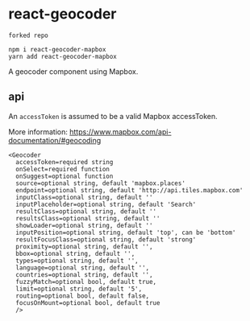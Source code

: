 # react-geocoder

```
forked repo
```

```
npm i react-geocoder-mapbox
yarn add react-geocoder-mapbox
```

A geocoder component using Mapbox.

## api

An `accessToken` is assumed to be a valid Mapbox accessToken.

More information:
https://www.mapbox.com/api-documentation/#geocoding

```
<Geocoder
  accessToken=required string
  onSelect=required function
  onSuggest=optional function
  source=optional string, default 'mapbox.places'
  endpoint=optional string, default 'http://api.tiles.mapbox.com'
  inputClass=optional string, default ''
  inputPlaceholder=optional string, default 'Search'
  resultClass=optional string, default ''
  resultsClass=optional string, default ''
  showLoader=optional string, default ''
  inputPosition=optional string, default 'top', can be 'bottom'
  resultFocusClass=optional string, default 'strong'
  proximity=optional string, default '',
  bbox=optional string, default '',
  types=optional string, default '',
  language=optional string, default '',
  countries=optional string, default '',
  fuzzyMatch=optional bool, default true,
  limit=optional string, default '5',
  routing=optional bool, default false,
  focusOnMount=optional bool, default true
  />
```
